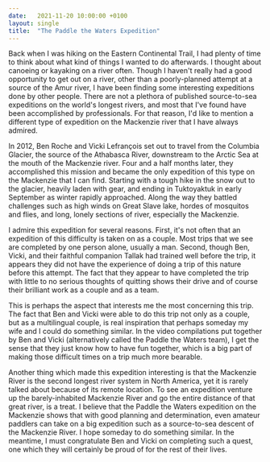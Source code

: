 ```yaml
---
date:   2021-11-20 10:00:00 +0100
layout: single
title:  "The Paddle the Waters Expedition"
---
```

Back when I was hiking on the Eastern Continental Trail, I had plenty of time to think about what kind of things I wanted to do afterwards. I thought about canoeing or kayaking on a river often. Though I haven't really had a good opportunity to get out on a river, other than a poorly-planned attempt at a source of the Amur river, I have been finding some interesting expeditions done by other people. There are not a plethora of published source-to-sea expeditions on the world's longest rivers, and most that I've found have been accomplished by professionals. For that reason, I'd like to mention a different type of expedition on the Mackenzie river that I have always admired.

In 2012, Ben Roche and Vicki Lefrançois set out to travel from the Columbia Glacier, the source of the Athabasca River, downstream to the Arctic Sea at the mouth of the Mackenzie river. Four and a half months later, they accomplished this mission and became the only expedition of this type on the Mackenzie that I can find. Starting with a tough hike in the snow out to the glacier, heavily laden with gear, and ending in Tuktoyaktuk in early September as winter rapidly approached. Along the way they battled challenges such as high winds on Great Slave lake, hordes of mosquitos and flies, and long, lonely sections of river, especially the Mackenzie.

I admire this expedition for several reasons. First, it's not often that an expedition of this difficulty is taken on as a couple. Most trips that we see are completed by one person alone, usually a man. Second, though Ben, Vicki, and their faithful companion Tallak had trained well before the trip, it appears they did not have the experience of doing a trip of this nature before this attempt. The fact that they appear to have completed the trip with little to no serious thoughts of quitting shows their drive and of course their brilliant work as a couple and as a team.

This is perhaps the aspect that interests me the most concerning this trip. The fact that Ben and Vicki were able to do this trip not only as a couple, but as a multilingual couple, is real inspiration that perhaps someday my wife and I could do something similar. In the video compilations put together by Ben and Vicki (alternatively called the Paddle the Waters team), I get the sense that they just know how to have fun together, which is a big part of making those difficult times on a trip much more bearable.

Another thing which made this expedition interesting is that the Mackenzie River is the second longest river system in North America, yet it is rarely talked about because of its remote location. To see an expedition venture up the barely-inhabited Mackenzie River and go the entire distance of that great river, is a treat. I believe that the Paddle the Waters expedition on the Mackenzie shows that with good planning and determination, even amateur paddlers can take on a big expedition such as a source-to-sea descent of the Mackenzie River. I hope someday to do something similar. In the meantime, I must congratulate Ben and Vicki on completing such a quest, one which they will certainly be proud of for the rest of their lives.